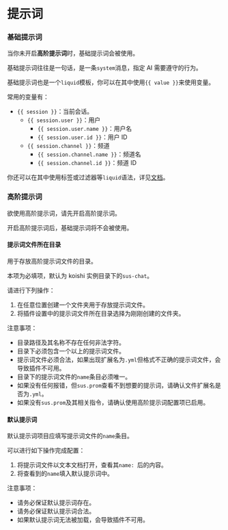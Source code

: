# 提示词

### 基础提示词

当你未开启**高阶提示词**时，基础提示词会被使用。

基础提示词往往是一句话，是一条`system`消息，指定 AI 需要遵守的行为。

基础提示词也是一个`liquid`模板，你可以在其中使用`{{ value }}`来使用变量。

常用的变量有：

- `{{ session }}`：当前会话。
  - `{{ session.user }}`：用户
    - `{{ session.user.name }}`：用户名
    - `{{ session.user.id }}`：用户 ID
  - `{{ session.channel }}`：频道
    - `{{ session.channel.name }}`：频道名
    - `{{ session.channel.id }}`：频道 ID

你还可以在其中使用标签或过滤器等`liquid`语法，详见[文档](https://liquid.bootcss.com/)。

### 高阶提示词

欲使用高阶提示词，请先开启高阶提示词。

开启高阶提示词后，基础提示词将不会被使用。

#### 提示词文件所在目录

用于存放高阶提示词文件的目录。

本项为必填项，默认为 koishi 实例目录下的`sus-chat`。

请进行下列操作：

1. 在任意位置创建一个文件夹用于存放提示词文件。
2. 将插件设置中的提示词文件所在目录选择为刚刚创建的文件夹。

注意事项：

- 目录路径及其名称不存在任何非法字符。
- 目录下必须包含一个以上的提示词文件。
- 提示词文件必须合法，如果出现扩展名为`.yml`但格式不正确的提示词文件，会导致插件不可用。
- 目录下的提示词文件的`name`条目必须唯一。
- 如果没有任何报错，但`sus.prom`查看不到想要的提示词，请确认文件扩展名是否为`.yml`。
- 如果没有`sus.prom`及其相关指令，请确认使用高阶提示词配置项已启用。

#### 默认提示词

默认提示词项目应填写提示词文件的`name`条目。

可以进行如下操作完成配置：

1. 将提示词文件以文本文档打开，查看其`name: `后的内容。
2. 将查看到的`name`填入默认提示词中。

注意事项：

- 请务必保证默认提示词存在。
- 请务必保证默认提示词合法。
- 如果默认提示词无法被加载，会导致插件不可用。
